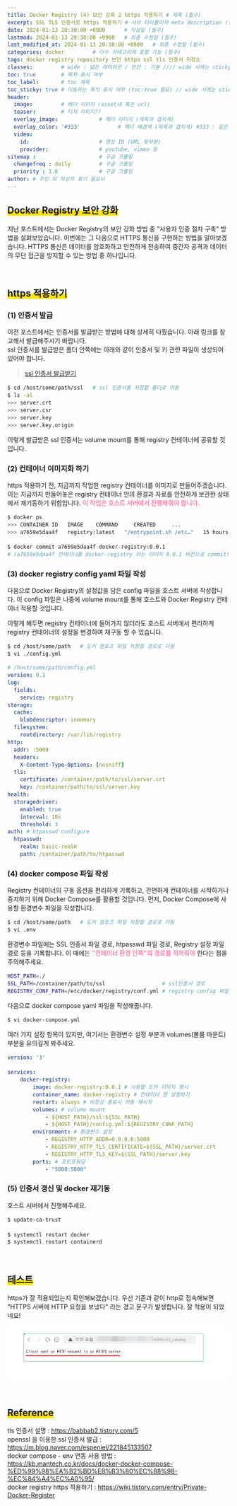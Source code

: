 ```yaml
---
title: Docker Registry (4) 보안 강화 2 https 적용하기 # 제목 (필수)
excerpt: SSL TLS 인증서로 https 적용하기 # 서브 타이틀이자 meta description (필수)
date: 2024-01-13 20:30:00 +0900      # 작성일 (필수)
lastmod: 2024-01-13 20:30:00 +0900   # 최종 수정일 (필수)
last_modified_at: 2024-01-13 20:30:00 +0900   # 최종 수정일 (필수)
categories: docker         # 다수 카테고리에 포함 가능 (필수)
tags: docker registry repository 보안 https ssl tls 인증서 저장소                     # 태그 복수개 가능 (필수)
classes:         # wide : 넓은 레이아웃 / 빈칸 : 기본 //// wide 시에는 sticky toc 불가
toc: true        # 목차 표시 여부
toc_label:       # toc 제목
toc_sticky: true # 이동하는 목차 표시 여부 (toc:true 필요) // wide 시에는 sticky toc 불가
header: 
  image:         # 헤더 이미지 (asset내 혹은 url)
  teaser:        # 티저 이미지??
  overlay_image:             # 헤더 이미지 (제목과 겹치게)
  overlay_color: '#333'            # 헤더 배경색 (제목과 겹치게) #333 : 짙은 회색 (필수)
  video:
    id:                      # 영상 ID (URL 뒷부분)
    provider:                # youtube, vimeo 등
sitemap :                    # 구글 크롤링
  changefreq : daily         # 구글 크롤링
  priority : 1.0             # 구글 크롤링
author: # 주인 외 작성자 표기 필요시
---
```

<!--postNo: 20240113_003-->


## <span style='background:linear-gradient(to top, #FFE400 50%, transparent 50%)'>Docker Registry 보안 강화</span>  

지난 포스트에서는 Docker Registry의 보안 강화 방법 중 "사용자 인증 절차 구축" 방법을 살펴보았습니다. 이번에는 그 다음으로 HTTPS 통신을 구현하는 방법을 알아보겠습니다. HTTPS 통신은 데이터를 암호화하고 안전하게 전송하여 중간자 공격과 데이터의 무단 접근을 방지할 수 있는 방법 중 하나입니다.  

<br>

## <span style='background:linear-gradient(to top, #FFE400 50%, transparent 50%)'>https 적용하기</span>  

### (1) 인증서 발급  

이전 포스트에서는 인증서를 발급받는 방법에 대해 상세히 다뤘습니다. 아래 링크를 참고해서 발급해주시기 바랍니다.  
ssl 인증서를 발급받은 폴더 안쪽에는 아래와 같이 인증서 및 키 관련 파일이 생성되어 있어야 합니다.  

> [ssl 인증서 발급받기](https://whdrns2013.github.io/etc/20240113_002_ssl_tls/)  

```bash
$ cd /host/some/path/ssl   # ssl 인증서를 저장할 폴더로 이동
$ ls -al
>>> server.crt
>>> server.csr
>>> server.key
>>> server.key.origin
```

이렇게 발급받은 ssl 인증서는 volume mount를 통해 registry 컨테이너에 공유할 것입니다.     


### (2) 컨테이너 이미지화 하기  

https 적용하기 전, 지금까지 작업한 registry 컨테이너를 이미지로 만들어주겠습니다. 이는 지금까지 만들어놓은 registry 컨테이너 안의 환경과 자료를 안전하게 보관한 상태에서 재기동하기 위함입니다. <b><font color="FF82B2">이 작업은 호스트 서버에서 진행해줘야 합니다.</font></b>  

```bash
$ docker ps
>>> CONTAINER ID   IMAGE    COMMAND     CREATED     ...
>>> a7659e5daa4f   registry:latest   "/entrypoint.sh /etc…"   15 hours ago ...

$ docker commit a7659e5daa4f docker-registry:0.0.1
# (a7659e5daa4f 컨테이너를 docker-registry 라는 이미지 0.0.1 버전으로 commit)
```

### (3) docker registry config yaml 파일 작성  

다음으로 Docker Registry의 설정값을 담은 config 파일을 호스트 서버에 작성합니다. 이 config 파일은 나중에 volume mount를 통해 호스트와 Docker Registry 컨테이너 적용할 것입니다.  

이렇게 해두면 registry 컨테이너에 들어가지 않더라도 호스트 서버에서 편리하게 registry 컨테이너의 설정을 변경하여 재구동 할 수 있습니다.  

```bash
$ cd /host/some/path   # 도커 컴포즈 파일 저장할 경로로 이동
$ vi ./config.yml
```

```yaml
# /host/some/path/config.yml
version: 0.1
log:
  fields:
    service: registry
storage:
  cache:
    blobdescriptor: inmemory
  filesystem:
    rootdirectory: /var/lib/registry
http:
  addr: :5000
  headers:
    X-Content-Type-Options: [nosniff]
  tls:
    certificate: /container/path/to/ssl/server.crt
    key: /container/path/to/ssl/server.key
health:
  storagedriver:
    enabled: true
    interval: 10s
    threshold: 3
auth: # htpasswd configure
  htpasswd:
    realm: basic-realm
    path: /container/path/to/htpasswd
```


### (4) docker compose 파일 작성  

Registry 컨테이너의 구동 옵션을 편리하게 기록하고, 간편하게 컨테이너를 시작하거나 중지하기 위해 Docker Compose를 활용할 것입니다. 먼저, Docker Compose에 사용할 환경변수 파일을 작성합니다.  

```bash
$ cd /host/some/path   # 도커 컴포즈 파일 저장할 경로로 이동
$ vi .env
```

환경변수 파일에는 SSL 인증서 파일 경로, htpasswd 파일 경로, Registry 설정 파일 경로 등을 기록합니다. 이 때에는 <b><font color="FF82B2">"컨테이너 환경 안쪽"의 경로를 적어줘야</font></b> 한다는 점을 주의해주세요.  

```bash
HOST_PATH=./
SSL_PATH=/container/path/to/ssl                  # ssl인증서 경로
REGISTRY_CONF_PATH=/etc/docker/registry/conf.yml # registry config 파일 경로
```

다음으로 docker compose yaml 파일을 작성해줍니다.  

```bash
$ vi docker-compose.yml
```

여러 가지 설정 항목이 있지만, 여기서는 환경변수 설정 부분과 volumes(볼륨 마운트) 부분을 유의깊게 봐주세요.  

```yaml
version: '3'

services:
    docker-registry:
        image: docker-registry:0.0.1 # 사용할 도커 이미지 명시
        container_name: docker-registry # 컨테이너 명 설정하기
        restart: always # 비정상 종료시 자동 재시작
        volumes: # volume mount
            - ${HOST_PATH}/ssl:${SSL_PATH}
            - ${HOST_PATH}/config.yml:${REGISTRY_CONF_PATH}
        environment: # 환경변수 설정
            - REGISTRY_HTTP_ADDR=0.0.0.0:5000
            - REGISTRY_HTTP_TLS_CERTIFICATE=${SSL_PATH}/server.crt
            - REGISTRY_HTTP_TLS_KEY=${SSL_PATH}/server.key
        ports: # 포트포워딩
            - "5000:5000"
```

### (5) 인증서 갱신 및 docker 재기동  

호스트 서버에서 진행해주세요.  

```bash
$ update-ca-trust

$ systemctl restart docker
$ systemctl restart containerd
```

<br>

## <span style='background:linear-gradient(to top, #FFE400 50%, transparent 50%)'>테스트</span>  

https가 잘 적용되었는지 확인해보겠습니다. 우선 기존과 같이 http로 접속해보면 "HTTPS 서버에 HTTP 요청을 보냈다" 라는 경고 문구가 발생합니다. 잘 적용이 되었네요!  

![](/assets/images/20240113_003_001.png)

<br>

## <span style='background:linear-gradient(to top, #FFE400 50%, transparent 50%)'>Reference</span>  
tls 인증서 설명 : https://babbab2.tistory.com/5  
openssl 을 이용한 ssl 인증서 발급 : https://m.blog.naver.com/espeniel/221845133507  
docker compose - env 연동 사용 방법 : https://kb.mantech.co.kr/docs/docker-docker-compose-%ED%99%98%EA%B2%BD%EB%B3%80%EC%88%98-%EC%84%A4%EC%A0%95/  
docker registry https 적용하기 : https://wiki.tistory.com/entry/Private-Docker-Register  


